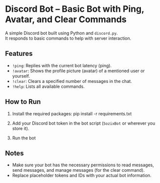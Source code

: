# Discord Bot – Basic Bot with Ping, Avatar, and Clear Commands

A simple Discord bot built using Python and `discord.py`.  
It responds to basic commands to help with server interaction.

## Features
- `!ping`: Replies with the current bot latency (ping).
- `!avatar`: Shows the profile picture (avatar) of a mentioned user or yourself.
- `!clear`: Clears a specified number of messages in the chat.
- `!help`: Lists all available commands.


## How to Run
1. Install the required packages:
pip install -r requirements.txt


2. Add your Discord bot token in the bot script (`SozixBot` or wherever you store it).

3. Run the bot



## Notes
- Make sure your bot has the necessary permissions to read messages, send messages, and manage messages (for the clear command).
- Replace placeholder tokens and IDs with your actual bot information.

